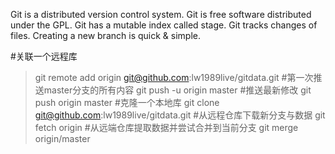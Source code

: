 Git is a distributed version control system.
Git is free software distributed under the GPL.
Git has a mutable index called stage.
Git tracks changes of files.
Creating a new branch is quick & simple.

#关联一个远程库
> git remote add origin git@github.com:lw1989live/gitdata.git
#第一次推送master分支的所有内容
> git push -u origin master
#推送最新修改
> git push origin master
#克隆一个本地库
> git clone git@github.com:lw1989live/gitdata.git
#从远程仓库下载新分支与数据
> git fetch origin
#从远端仓库提取数据并尝试合并到当前分支
> git merge origin/master

